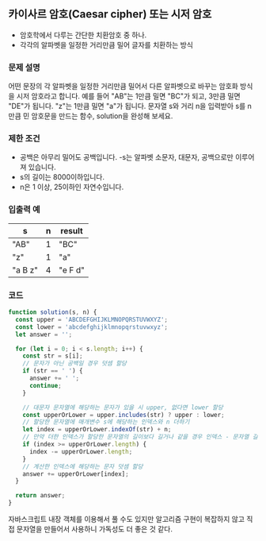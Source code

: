 ## 카이사르 암호(Caesar cipher) 또는 시저 암호

- 암호학에서 다루는 간단한 치환암호 중 하나.
- 각각의 알파벳을 일정한 거리만큼 밀어 글자를 치환하는 방식

### 문제 설명

어떤 문장의 각 알파벳을 일정한 거리만큼 밀어서 다른 알파벳으로 바꾸는 암호화 방식을 시저 암호라고 합니다. 예를 들어 "AB"는 1만큼 밀면 "BC"가 되고, 3만큼 밀면 "DE"가 됩니다. "z"는 1만큼 밀면 "a"가 됩니다. 문자열 s와 거리 n을 입력받아 s를 n만큼 민 암호문을 만드는 함수, solution을 완성해 보세요.

### 제한 조건

- 공백은 아무리 밀어도 공백입니다.
  -s는 알파벳 소문자, 대문자, 공백으로만 이루어져 있습니다.
- s의 길이는 8000이하입니다.
- n은 1 이상, 25이하인 자연수입니다.

### 입출력 예

| s       | n   | result  |
| ------- | --- | ------- |
| "AB"    | 1   | "BC"    |
| "z"     | 1   | "a"     |
| "a B z" | 4   | "e F d" |

### 코드

```js
function solution(s, n) {
  const upper = 'ABCDEFGHIJKLMNOPQRSTUVWXYZ';
  const lower = 'abcdefghijklmnopqrstuvwxyz';
  let answer = '';

  for (let i = 0; i < s.length; i++) {
    const str = s[i];
    // 문자가 아닌 공백일 경우 덧셈 할당
    if (str == ' ') {
      answer += ' ';
      continue;
    }

    // 대문자 문자열에 해당하는 문자가 있을 시 upper, 없다면 lower 할당
    const upperOrLower = upper.includes(str) ? upper : lower;
    // 할당한 문자열에 매개변수 s에 해당하는 인덱스와 n 더하기
    let index = upperOrLower.indexOf(str) + n;
    // 만약 더한 인덱스가 할당한 문자열의 길이보다 길거나 같을 경우 인덱스 - 문자열 길이 빼기
    if (index >= upperOrLower.length) {
      index -= upperOrLower.length;
    }
    // 계산한 인덱스에 해당하는 문자 덧셈 할당
    answer += upperOrLower[index];
  }

  return answer;
}
```

자바스크립트 내장 객체를 이용해서 풀 수도 있지만 알고리즘 구현이 복잡하지 않고 직접 문자열을 만들어서 사용하니 가독성도 더 좋은 것 같다.
